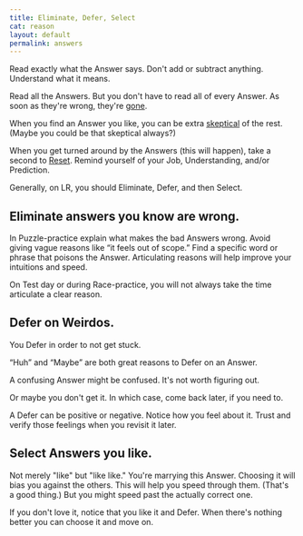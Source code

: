 ```yaml
---
title: Eliminate, Defer, Select
cat: reason
layout: default
permalink: answers
---
```


Read exactly what the Answer says. Don't add or subtract anything. Understand what it means.

Read all the Answers. But you don't have to read all of every Answer. As soon as they're wrong, they're [gone][1].

When you find an Answer you like, you can be extra [skeptical][2] of the rest. (Maybe you could be that skeptical always?)

When you get turned around by the Answers (this will happen), take a second to [Reset][3]. Remind yourself of your Job, Understanding, and/or Prediction.

Generally, on LR, you should Eliminate, Defer, and then Select.

## Eliminate answers you know are wrong.

In Puzzle-practice explain what makes the bad Answers wrong. Avoid giving vague reasons like “it feels out of scope.” Find a specific word or phrase that poisons the Answer. Articulating reasons will help improve your intuitions and speed.

On Test day or during Race-practice, you will not always take the time articulate a clear reason.

## Defer on Weirdos.

You Defer in order to not get stuck.

“Huh” and “Maybe” are both great reasons to Defer on an Answer.

A confusing Answer might be confused. It's not worth figuring out.

Or maybe you don't get it. In which case, come back later, if you need to.

A Defer can be positive or negative. Notice how you feel about it. Trust and verify those feelings when you revisit it later.

## Select Answers you like.

Not merely "like" but "like like." You're marrying this Answer. Choosing it will bias you against the others. This will help you speed through them. (That's a good thing.) But you might speed past the actually correct one.

If you don't love it, notice that you like it and Defer. When there's nothing better you can choose it and move on.

[1]: confuse.html#ruthless
[2]: confuse.html#skeptical
[3]: resets.html